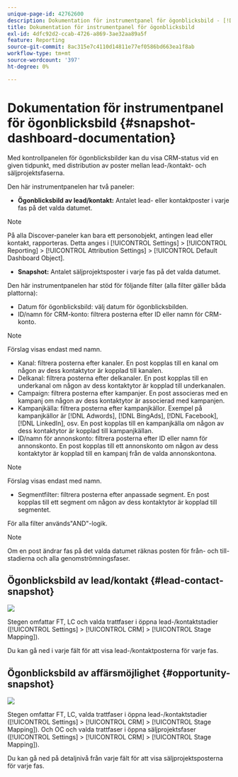 ```yaml
---
unique-page-id: 42762600
description: Dokumentation för instrumentpanel för ögonblicksbild - [!DNL Marketo Measure] - Produktdokumentation
title: Dokumentation för instrumentpanel för ögonblicksbild
exl-id: 4dfc92d2-ccab-4726-a869-3ae32aa89a5f
feature: Reporting
source-git-commit: 8ac315e7c4110d14811e77ef0586bd663ea1f8ab
workflow-type: tm+mt
source-wordcount: '397'
ht-degree: 0%

---
```


# Dokumentation för instrumentpanel för ögonblicksbild {#snapshot-dashboard-documentation}

Med kontrollpanelen för ögonblicksbilder kan du visa CRM-status vid en given tidpunkt, med distribution av poster mellan lead-/kontakt- och säljprojektsfaserna.

Den här instrumentpanelen har två paneler:

* **Ögonblicksbild av lead/kontakt:** Antalet lead- eller kontaktposter i varje fas på det valda datumet.

>[!NOTE]
>
>På alla Discover-paneler kan bara ett personobjekt, antingen lead eller kontakt, rapporteras. Detta anges i [!UICONTROL Settings] > [!UICONTROL Reporting] > [!UICONTROL Attribution Settings] > [!UICONTROL Default Dashboard Object].

* **Snapshot:** Antalet säljprojektsposter i varje fas på det valda datumet.

Den här instrumentpanelen har stöd för följande filter (alla filter gäller båda plattorna):

* Datum för ögonblicksbild: välj datum för ögonblicksbilden.
* ID/namn för CRM-konto: filtrera posterna efter ID eller namn för CRM-konto.

>[!NOTE]
>
>Förslag visas endast med namn.

* Kanal: filtrera posterna efter kanaler. En post kopplas till en kanal om någon av dess kontaktytor är kopplad till kanalen.
* Delkanal: filtrera posterna efter delkanaler. En post kopplas till en underkanal om någon av dess kontaktytor är kopplad till underkanalen.
* Campaign: filtrera posterna efter kampanjer. En post associeras med en kampanj om någon av dess kontaktytor är associerad med kampanjen.
* Kampanjkälla: filtrera posterna efter kampanjkällor. Exempel på kampanjkällor är [!DNL Adwords], [!DNL BingAds], [!DNL Facebook], [!DNL LinkedIn], osv. En post kopplas till en kampanjkälla om någon av dess kontaktytor är kopplad till kampanjkällan.
* ID/namn för annonskonto: filtrera posterna efter ID eller namn för annonskonto. En post kopplas till ett annonskonto om någon av dess kontaktytor är kopplad till en kampanj från de valda annonskontona.

>[!NOTE]
>
>Förslag visas endast med namn.

* Segmentfilter: filtrera posterna efter anpassade segment. En post kopplas till ett segment om någon av dess kontaktytor är kopplad till segmentet.

För alla filter används&quot;AND&quot;-logik.

>[!NOTE]
>
>Om en post ändrar fas på det valda datumet räknas posten för från- och till-stadierna och alla genomströmningsfaser.

## Ögonblicksbild av lead/kontakt {#lead-contact-snapshot}

![](assets/one.png)

Stegen omfattar FT, LC och valda trattfaser i öppna lead-/kontaktstadier ([!UICONTROL Settings] > [!UICONTROL CRM] > [!UICONTROL Stage Mapping]).

Du kan gå ned i varje fält för att visa lead-/kontaktposterna för varje fas.

## Ögonblicksbild av affärsmöjlighet {#opportunity-snapshot}

![](assets/two.png)

Stegen omfattar FT, LC, valda trattfaser i öppna lead-/kontaktstadier ([!UICONTROL Settings] > [!UICONTROL CRM] > [!UICONTROL Stage Mapping]). Och OC och valda trattfaser i öppna säljprojektsfaser ([!UICONTROL Settings] > [!UICONTROL CRM] > [!UICONTROL Stage Mapping]).

Du kan gå ned på detaljnivå från varje fält för att visa säljprojektsposterna för varje fas.
